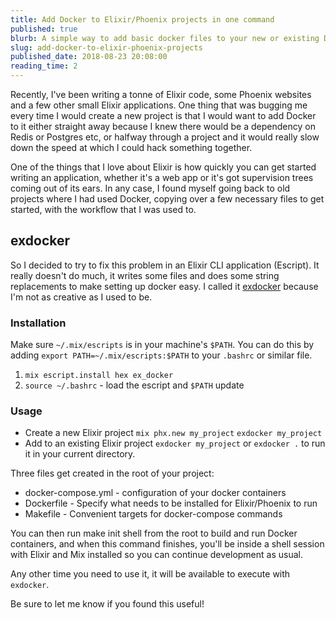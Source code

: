 ```yaml
---
title: Add Docker to Elixir/Phoenix projects in one command
published: true
blurb: A simple way to add basic docker files to your new or existing Docker projects.
slug: add-docker-to-elixir-phoenix-projects
published_date: 2018-08-23 20:08:00
reading_time: 2
---
```


Recently, I've been writing a tonne of Elixir code, some Phoenix websites and a few other small Elixir applications. One thing that was bugging me every time I would create a new project is that I would want to add Docker to it either straight away because I knew there would be a dependency on Redis or Postgres etc, or halfway through a project and it would really slow down the speed at which I could hack something together.

One of the things that I love about Elixir is how quickly you can get started writing an application, whether it's a web app or it's got supervision trees coming out of its ears.
In any case, I found myself going back to old projects where I had used Docker, copying over a few necessary files to get started, with the workflow that I was used to.

## exdocker
So I decided to try to fix this problem in an Elixir CLI application (Escript). It really doesn't do much, it writes some files and does some string replacements to make setting up docker easy.
I called it [exdocker](https://github.com/jackmarchant/ex_docker) because I'm not as creative as I used to be.

### Installation
Make sure `~/.mix/escripts` is in your machine's `$PATH`. You can do this by adding `export PATH=~/.mix/escripts:$PATH` to your `.bashrc` or similar file.
1. `mix escript.install hex ex_docker`
2. `source ~/.bashrc` - load the escript and `$PATH` update

### Usage
- Create a new Elixir project
  `mix phx.new my_project`
  `exdocker my_project`
- Add to an existing Elixir project
  `exdocker my_project` or `exdocker .` to run it in your current directory.

Three files get created in the root of your project:
- docker-compose.yml - configuration of your docker containers
- Dockerfile - Specify what needs to be installed for Elixir/Phoenix to run
- Makefile - Convenient targets for docker-compose commands

You can then run make init shell from the root to build and run Docker containers, and when this command finishes, you'll be inside a shell session with Elixir and Mix installed so you can continue development as usual.

Any other time you need to use it, it will be available to execute with `exdocker`.

Be sure to let me know if you found this useful!
